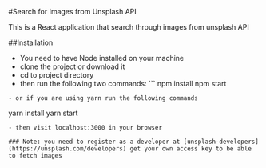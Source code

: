 #Search for Images from Unsplash API

This is a React application that search through images from unsplash API

##Installation
 - You need to have Node installed on your machine
 - clone the project or download it
 - cd to project directory
 - then run the following two commands: ```
 npm install
 npm start
 ```
 - or if you are using yarn run the following commands
 ```
  yarn install
  yarn start
  ```
  - then visit localhost:3000 in your browser

### Note: you need to register as a developer at [unsplash-developers](https://unsplash.com/developers) get your own access key to be able to fetch images 
